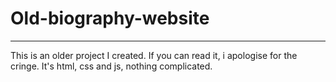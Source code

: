 # Old-biography-website
<hr>
This is an older project I created. If you can read it, i apologise for the cringe.
It's html, css and js, nothing complicated.
